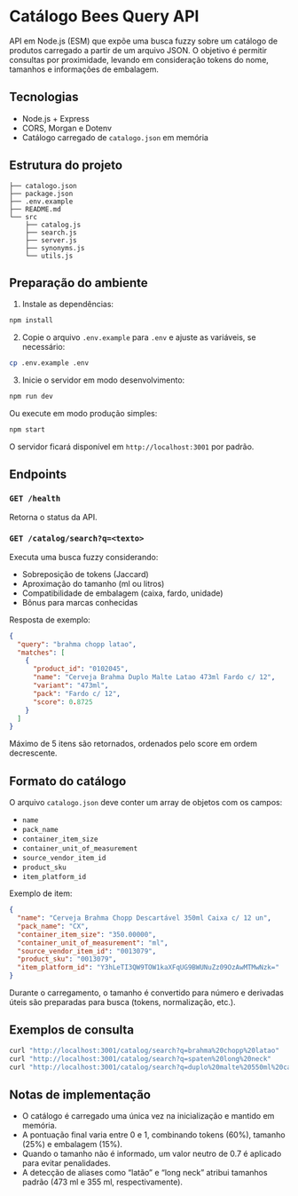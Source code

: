 # Catálogo Bees Query API

API em Node.js (ESM) que expõe uma busca fuzzy sobre um catálogo de produtos carregado a partir de um arquivo JSON. O objetivo é permitir consultas por proximidade, levando em consideração tokens do nome, tamanhos e informações de embalagem.

## Tecnologias

- Node.js + Express
- CORS, Morgan e Dotenv
- Catálogo carregado de `catalogo.json` em memória

## Estrutura do projeto

```
├── catalogo.json
├── package.json
├── .env.example
├── README.md
└── src
    ├── catalog.js
    ├── search.js
    ├── server.js
    ├── synonyms.js
    └── utils.js
```

## Preparação do ambiente

1. Instale as dependências:

```bash
npm install
```

2. Copie o arquivo `.env.example` para `.env` e ajuste as variáveis, se necessário:

```bash
cp .env.example .env
```

3. Inicie o servidor em modo desenvolvimento:

```bash
npm run dev
```

Ou execute em modo produção simples:

```bash
npm start
```

O servidor ficará disponível em `http://localhost:3001` por padrão.

## Endpoints

### `GET /health`

Retorna o status da API.

### `GET /catalog/search?q=<texto>`

Executa uma busca fuzzy considerando:

- Sobreposição de tokens (Jaccard)
- Aproximação do tamanho (ml ou litros)
- Compatibilidade de embalagem (caixa, fardo, unidade)
- Bônus para marcas conhecidas

Resposta de exemplo:

```json
{
  "query": "brahma chopp latao",
  "matches": [
    {
      "product_id": "0102045",
      "name": "Cerveja Brahma Duplo Malte Latao 473ml Fardo c/ 12",
      "variant": "473ml",
      "pack": "Fardo c/ 12",
      "score": 0.8725
    }
  ]
}
```

Máximo de 5 itens são retornados, ordenados pelo score em ordem decrescente.

## Formato do catálogo

O arquivo `catalogo.json` deve conter um array de objetos com os campos:

- `name`
- `pack_name`
- `container_item_size`
- `container_unit_of_measurement`
- `source_vendor_item_id`
- `product_sku`
- `item_platform_id`

Exemplo de item:

```json
{
  "name": "Cerveja Brahma Chopp Descartável 350ml Caixa c/ 12 un",
  "pack_name": "CX",
  "container_item_size": "350.00000",
  "container_unit_of_measurement": "ml",
  "source_vendor_item_id": "0013079",
  "product_sku": "0013079",
  "item_platform_id": "Y3hLeTI3QW9TOW1kaXFqUG9BWUNuZz09OzAwMTMwNzk="
}
```

Durante o carregamento, o tamanho é convertido para número e derivadas úteis são preparadas para busca (tokens, normalização, etc.).

## Exemplos de consulta

```bash
curl "http://localhost:3001/catalog/search?q=brahma%20chopp%20latao"
curl "http://localhost:3001/catalog/search?q=spaten%20long%20neck"
curl "http://localhost:3001/catalog/search?q=duplo%20malte%20550ml%20caixa"
```

## Notas de implementação

- O catálogo é carregado uma única vez na inicialização e mantido em memória.
- A pontuação final varia entre 0 e 1, combinando tokens (60%), tamanho (25%) e embalagem (15%).
- Quando o tamanho não é informado, um valor neutro de 0.7 é aplicado para evitar penalidades.
- A detecção de aliases como “latão” e “long neck” atribui tamanhos padrão (473 ml e 355 ml, respectivamente).
